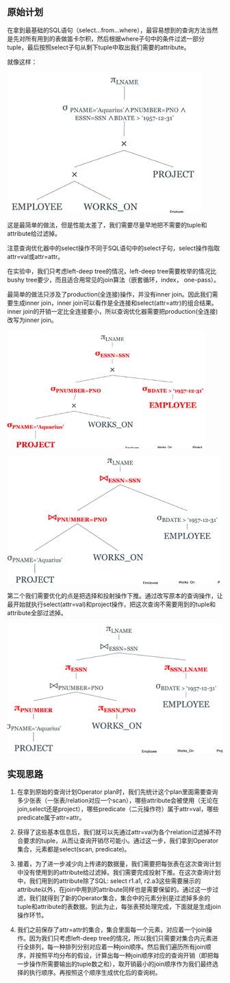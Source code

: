 ## 原始计划



在拿到最基础的SQL语句（select…from…where），最容易想到的查询方法当然是先对所有用到的表做笛卡尔积，然后根据where子句中的条件过滤一部分tuple，最后按照select子句从剩下tuple中取出我们需要的attribute。

就像这样：

![原始查询计划](./img/%E5%8E%9F%E5%A7%8B%E6%9F%A5%E8%AF%A2%E8%AE%A1%E5%88%92.png)

这是最简单的做法，但是性能太差了，我们需要尽量早地把不需要的tuple和attribute给过滤掉。

注意查询优化器中的select操作不同于SQL语句中的select子句，select操作指取attr=val或attr=attr。

在实验中，我们只考虑left-deep tree的情况，left-deep tree需要枚举的情况比bushy tree要少，而且适合用常见的join算法（嵌套循环，index， one-pass）。

最简单的做法只涉及了production(全连接)操作，并没有inner join。因此我们需要生成inner join，inner join可以看作是全连接和select(attr=attr)的组合结果。inner join的开销一定比全连接要小，所以查询优化器需要把production(全连接)改写为inner join。

![生成inner_join](./img/%E7%94%9F%E6%88%90inner_join.png)

![生成inner_join1](./img/%E7%94%9F%E6%88%90inner_join1.png)

第二个我们需要优化的点是把选择和投射操作下推。通过改写原本的查询操作，让最开始就执行select(attr=val)和project操作，把这次查询不需要用到的tuple和attribute全部过滤掉。

![选择下推](./img/%E9%80%89%E6%8B%A9%E4%B8%8B%E6%8E%A8.png)

## 实现思路

1.	在拿到原始的查询计划Operator plan时，我们先统计这个plan里面需要查询多少张表（一张表/relation对应一个scan），哪些attribute会被使用（无论在join,select还是project），哪些predicate（二元操作符）属于attr=val，哪些predicate属于attr=attr。

2.	获得了这些基本信息后，我们就可以先通过attr=val为各个relation过滤掉不符合要求的tuple，从而让查询开销尽可能小。通过这一步，我们拿到Operator集合，元素都是select(scan, predicate)。

3.	接着，为了进一步减少向上传递的数据量，我们需要把每张表在这次查询计划中没有使用到的attribute给过滤掉。我们需要完成投射下推。在这次查询计划中，我们用到的attribute除了SQL: select r1.a1, r2.a3这些需要展示的attribute以外，在join中用到的attribute同样也是需要保留的。通过这一步过滤，我们就得到了新的Operator集合，集合中的元素分别是过滤掉多余的tuple和attribute的表数据。到此为止，每张表预处理完成，下面就是生成join操作环节。

4.	我们之前保存了attr=attr的集合，集合里面每一个元素，对应着一个join操作。因为我们只考虑left-deep tree的情况，所以我们只需要对集合内元素进行全排列，每一种排列分别对应着一种join顺序。然后我们遍历所有join顺序，并按照平均分布的假设，计算出每一种join顺序对应的查询开销（即把每一步操作所需要输出的tuple数之和），取开销最小的join顺序作为我们最终选择的执行顺序。再按照这个顺序生成优化后的查询树。